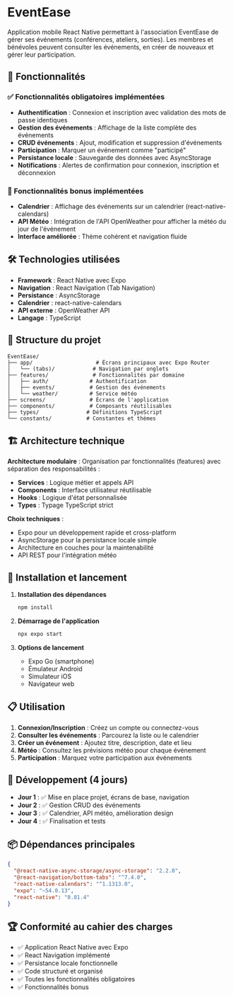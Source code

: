 # EventEase

Application mobile React Native permettant à l'association EventEase de gérer ses événements (conférences, ateliers, sorties). Les membres et bénévoles peuvent consulter les événements, en créer de nouveaux et gérer leur participation.

## 🚀 Fonctionnalités

### ✅ Fonctionnalités obligatoires implémentées

- **Authentification** : Connexion et inscription avec validation des mots de passe identiques
- **Gestion des événements** : Affichage de la liste complète des événements
- **CRUD événements** : Ajout, modification et suppression d'événements
- **Participation** : Marquer un événement comme "participé"
- **Persistance locale** : Sauvegarde des données avec AsyncStorage
- **Notifications** : Alertes de confirmation pour connexion, inscription et déconnexion

### 🎯 Fonctionnalités bonus implémentées

- **Calendrier** : Affichage des événements sur un calendrier (react-native-calendars)
- **API Météo** : Intégration de l'API OpenWeather pour afficher la météo du jour de l'événement
- **Interface améliorée** : Thème cohérent et navigation fluide

## 🛠 Technologies utilisées

- **Framework** : React Native avec Expo
- **Navigation** : React Navigation (Tab Navigation)
- **Persistance** : AsyncStorage
- **Calendrier** : react-native-calendars
- **API externe** : OpenWeather API
- **Langage** : TypeScript

## 📱 Structure du projet

```
EventEase/
├── app/                    # Écrans principaux avec Expo Router
│   └── (tabs)/            # Navigation par onglets
├── features/              # Fonctionnalités par domaine
│   ├── auth/             # Authentification
│   ├── events/           # Gestion des événements
│   └── weather/          # Service météo
├── screens/              # Écrans de l'application
├── components/           # Composants réutilisables
├── types/               # Définitions TypeScript
└── constants/           # Constantes et thèmes
```

## 🏗 Architecture technique

**Architecture modulaire** : Organisation par fonctionnalités (features) avec séparation des responsabilités :

- **Services** : Logique métier et appels API
- **Components** : Interface utilisateur réutilisable
- **Hooks** : Logique d'état personnalisée
- **Types** : Typage TypeScript strict

**Choix techniques** :

- Expo pour un développement rapide et cross-platform
- AsyncStorage pour la persistance locale simple
- Architecture en couches pour la maintenabilité
- API REST pour l'intégration météo

## 🚀 Installation et lancement

1. **Installation des dépendances**

   ```bash
   npm install
   ```

2. **Démarrage de l'application**

   ```bash
   npx expo start
   ```

3. **Options de lancement**
   - Expo Go (smartphone)
   - Émulateur Android
   - Simulateur iOS
   - Navigateur web

## 📋 Utilisation

1. **Connexion/Inscription** : Créez un compte ou connectez-vous
2. **Consulter les événements** : Parcourez la liste ou le calendrier
3. **Créer un événement** : Ajoutez titre, description, date et lieu
4. **Météo** : Consultez les prévisions météo pour chaque événement
5. **Participation** : Marquez votre participation aux événements

## 🎯 Développement (4 jours)

- **Jour 1** : ✅ Mise en place projet, écrans de base, navigation
- **Jour 2** : ✅ Gestion CRUD des événements
- **Jour 3** : ✅ Calendrier, API météo, amélioration design
- **Jour 4** : ✅ Finalisation et tests

## 📦 Dépendances principales

```json
{
  "@react-native-async-storage/async-storage": "2.2.0",
  "@react-navigation/bottom-tabs": "^7.4.0",
  "react-native-calendars": "^1.1313.0",
  "expo": "~54.0.13",
  "react-native": "0.81.4"
}
```

## 🏆 Conformité au cahier des charges

- ✅ Application React Native avec Expo
- ✅ React Navigation implémenté
- ✅ Persistance locale fonctionnelle
- ✅ Code structuré et organisé
- ✅ Toutes les fonctionnalités obligatoires
- ✅ Fonctionnalités bonus
